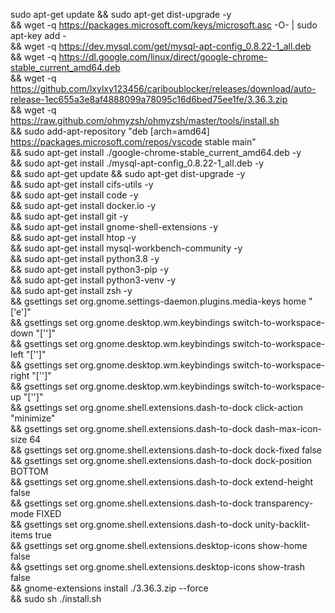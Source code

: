 sudo apt-get update && sudo apt-get dist-upgrade -y \
&& wget -q https://packages.microsoft.com/keys/microsoft.asc -O- | sudo apt-key add - \
&& wget -q https://dev.mysql.com/get/mysql-apt-config_0.8.22-1_all.deb \
&& wget -q https://dl.google.com/linux/direct/google-chrome-stable_current_amd64.deb \
&& wget -q https://github.com/lxylxy123456/cariboublocker/releases/download/auto-release-1ec655a3e8af4888099a78095c16d6bed75ee1fe/3.36.3.zip \
&& wget -q https://raw.github.com/ohmyzsh/ohmyzsh/master/tools/install.sh \
&& sudo add-apt-repository "deb [arch=amd64] https://packages.microsoft.com/repos/vscode stable main" \
&& sudo apt-get install ./google-chrome-stable_current_amd64.deb -y \
&& sudo apt-get install ./mysql-apt-config_0.8.22-1_all.deb -y \
&& sudo apt-get update && sudo apt-get dist-upgrade -y \
&& sudo apt-get install cifs-utils -y \
&& sudo apt-get install code -y \
&& sudo apt-get install docker.io -y \
&& sudo apt-get install git -y \
&& sudo apt-get install gnome-shell-extensions -y \
&& sudo apt-get install htop -y \
&& sudo apt-get install mysql-workbench-community -y \
&& sudo apt-get install python3.8 -y \
&& sudo apt-get install python3-pip -y \
&& sudo apt-get install python3-venv -y \
&& sudo apt-get install zsh -y \
&& gsettings set org.gnome.settings-daemon.plugins.media-keys home "['<Super>e']" \
&& gsettings set org.gnome.desktop.wm.keybindings switch-to-workspace-down "['']" \
&& gsettings set org.gnome.desktop.wm.keybindings switch-to-workspace-left "['']" \
&& gsettings set org.gnome.desktop.wm.keybindings switch-to-workspace-right "['']" \
&& gsettings set org.gnome.desktop.wm.keybindings switch-to-workspace-up "['']" \
&& gsettings set org.gnome.shell.extensions.dash-to-dock click-action "minimize" \
&& gsettings set org.gnome.shell.extensions.dash-to-dock dash-max-icon-size 64 \
&& gsettings set org.gnome.shell.extensions.dash-to-dock dock-fixed false \
&& gsettings set org.gnome.shell.extensions.dash-to-dock dock-position BOTTOM \
&& gsettings set org.gnome.shell.extensions.dash-to-dock extend-height false \
&& gsettings set org.gnome.shell.extensions.dash-to-dock transparency-mode FIXED \
&& gsettings set org.gnome.shell.extensions.dash-to-dock unity-backlit-items true \
&& gsettings set org.gnome.shell.extensions.desktop-icons show-home false \
&& gsettings set org.gnome.shell.extensions.desktop-icons show-trash false \
&& gnome-extensions install ./3.36.3.zip --force \
&& sudo sh ./install.sh